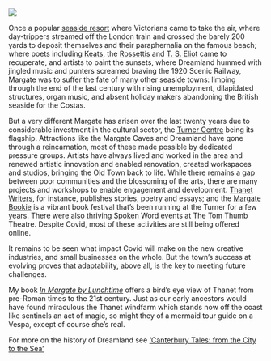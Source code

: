 <html><head></head><body><a href="https://dev.visual-essays.app"><img src="https://dev-visual-essays.netlify.app/images/ve-button.png"/></a>
<param author="Maggie Harris" banner="https://stor.artstor.org/stor/0d641b7a-318e-4c7f-8789-6452984df301" layout="vtl" title="21st Century Margate " ve-config=""/>

<param aliases="Margate" eid="Q618045" ve-entity=""/>
<param alisases="Dreamland Margate" eid="Q3039291" ve-entity=""/>

Once a popular [seaside resort](/dickens/19c-margate) where Victorians came to take the air, where day-trippers streamed off the London train and crossed the barely 200 yards to deposit themselves and their paraphernalia on the famous beach; where poets including [Keats](/19c/19c-keats-margate/), the [Rossettis](/19c/19c-rossetti-biography) and [T. S. Eliot](/20c/20c-eliot-biography) came to recuperate, and artists to paint the sunsets, where Dreamland hummed with jingled music and punters screamed braving the 1920 Scenic Railway, Margate was to suffer the fate of many other seaside towns: limping through the end of the last century with rising unemployment, dilapidated structures, organ  music, and absent holiday makers abandoning the British seaside for the Costas. 
<param label="Margate sign post" url="https://stor.artstor.org/stor/a1a47ab9-b7e5-4e64-9e2e-703827012850" ve-image=""/> 

But a very different Margate has arisen over the last twenty years due to considerable investment in the cultural sector, the [Turner Centre](https://turnercontemporary.org/) being its flagship. Attractions like the Margate Caves and Dreamland have gone through a reincarnation, most of these made possible by dedicated pressure groups. Artists have always lived and worked in the area and renewed artistic innovation and enabled renovation, created workspaces and studios, bringing the Old Town back to life. While there remains a gap between poor communities and the blossoming of the arts, there are many projects and workshops to enable engagement and development. [Thanet Writers](thanetwriters.com), for instance,  publishes stories, poetry and essays; and the [Margate Bookie](margatebookie.com) is a vibrant book festival that’s been running at the Turner for a few years. There were also thriving Spoken Word events at The Tom Thumb Theatre. Despite Covid, most of these activities are still being offered online.
<param attribution="Photography by Hufton and Crow, by kind permission of the Turner Contemporary" label="Turner Contemporary" url="https://stor.artstor.org/stor/08e67dca-f24b-42f5-80ac-d270d6756b99" ve-image=""/> 

It remains to be seen what impact Covid will make on the new creative industries, and small businesses on the whole. But the town’s success at evolving proves that adaptability, above all, is the key to meeting future challenges. 
<param label="Another Time by Anthony Gormley, Margate" url="https://stor.artstor.org/stor/ee7f84dc-a5b0-4c36-ad58-bb9a01682e54" ve-image=""/> 

My book [_In Margate by Lunchtime_](/21c/21c-margate-lunchtime) offers a bird’s eye view of Thanet from pre-Roman times to the 21st century. Just as our early ancestors would have found miraculous the Thanet windfarm which stands now off the coast like sentinels  an act of magic, so might they of a mermaid tour guide on a Vespa, except of course she’s real. 
<param manifest="https://iiif.juncture-digital.org/gh:kent-map/images/21c/Kent Maps Mermaid Transparent.jpg/manifest.json" ve-image-v2/> 

For more on the history of Dreamland see [‘Canterbury Tales: from the City to the Sea’](https://www.youtube.com/watch?v=461nK7mazNo)
<param manifest="https://iiif.juncture-digital.org/wc:Dreamland%2C_Margate_-_geograph.org.uk_-_1473130.jpg/manifest.json" ve-image-v2/> 
</body></html>